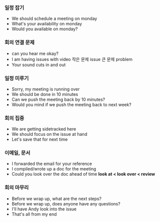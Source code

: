 ### 일정 잡기
- We should schedule a meeting on monday
- What's your availability on monday
- Would you available on monday?
### 회의 연결 문제
- can you hear me okay?
- I am having issues with video
  작은 문제 issue 큰 문제 problem
- Your sound cuts in and out
### 일정 미루기
- Sorry, my meeting is running over
- We should be done in 10 minutes
- Can we push the meeting back by 10 minutes?
- Would you mind if we push the meeting back to next week?
### 회의 집중
- We are getting sidetracked here
- We should focus on the issue at hand
- Let's save that for next time
### 이메일, 문서
- I forwarded the email for your reference
- I compiled/wrote up a doc for the meeting
- Could you look over the doc ahead of time
  **look at < look over < review**
### 회의 마무리
- Before we wrap up, what are the next steps?
- Before we wrap up, does anyone have any questions?
- I'll have Andy look into the issue
- That's all from my end